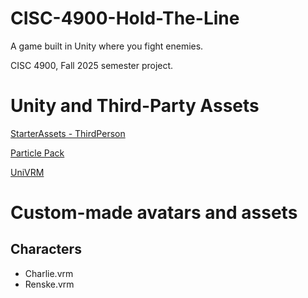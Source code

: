# CISC-4900-Hold-The-Line

A game built in Unity where you fight enemies.

CISC 4900, Fall 2025 semester project.

# Unity and Third-Party Assets

[StarterAssets - ThirdPerson](https://assetstore.unity.com/packages/essentials/starter-assets-thirdperson-updates-in-new-charactercontroller-pa-196526#content)

[Particle Pack](https://assetstore.unity.com/packages/vfx/particles/particle-pack-127325#content)

[UniVRM](https://vrm.dev/en/univrm/)

# Custom-made avatars and assets

## Characters

- Charlie.vrm
- Renske.vrm


